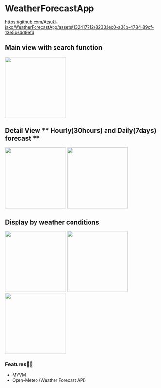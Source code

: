 # WeatherForecastApp

https://github.com/Atsuki-jako/WeatherForecastApp/assets/132417712/82332ec0-a38b-4784-89cf-13e5be4d9efd



## Main view with search function 

<img width="200" src="https://github.com/Atsuki-jako/WeatherForecastApp/assets/132417712/65020f2d-35eb-4fb0-97d9-0e69b4bdb5a8">


## Detail View  ** Hourly(30hours) and Daily(7days) forecast **

<img width="200" src="https://github.com/Atsuki-jako/WeatherForecastApp/assets/132417712/b15c9218-bd4b-45a8-b69d-01f9ec8c3115">
<img width="200" src="https://github.com/Atsuki-jako/WeatherForecastApp/assets/132417712/545d60c9-65db-4538-b734-e6345e71d331">


## Display by weather conditions

  <img src="https://github.com/Atsuki-jako/WeatherForecastApp/assets/132417712/a1e1870d-4d7c-4608-9e00-ce71e7af07b3" width="200">

 <img src="https://github.com/Atsuki-jako/WeatherForecastApp/assets/132417712/a502089e-e520-46c6-9135-08ae656721d4" width="200">

  <img src="https://github.com/Atsuki-jako/WeatherForecastApp/assets/132417712/8653acf3-a296-4ec7-9fd8-7861c338de8f" width="200">
  


### Features🧑‍💻
- MVVM
- Open-Meteo (Weather Forecast API)
